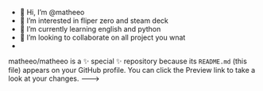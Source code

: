 - 👋 Hi, I’m @matheeo
- 👀 I’m interested in fliper zero and steam deck 
- 🌱 I’m currently learning english and python 
- 💞️ I’m looking to collaborate on all project you wnat
- 
matheeo/matheeo is a ✨ special ✨ repository because its `README.md` (this file) appears on your GitHub profile.
You can click the Preview link to take a look at your changes.
--->
